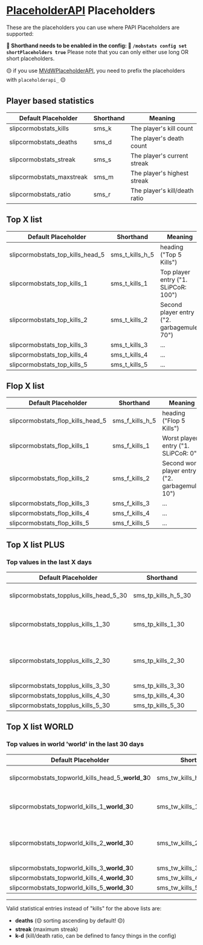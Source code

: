 # [PlaceholderAPI](https://www.spigotmc.org/resources/placeholderapi.6245/) Placeholders

These are the placeholders you can use where PAPI Placeholders are supported:

**🔴 Shorthand needs to be enabled in the config: 🔴
`/mobstats config set shortPlaceholders true`**
Please note that you can only either use long OR short placeholders.

🟡 if you use [MVdWPlaceholderAPI](https://www.spigotmc.org/resources/mvdwplaceholderapi.11182/), you need to prefix the placeholders with `placeholderapi_` 🟡

## Player based statistics

Default Placeholder |  Shorthand | Meaning
------------- | ------------- | -------------
slipcormobstats_kills | sms_k | The player's kill count
slipcormobstats_deaths | sms_d | The player's death count
slipcormobstats_streak | sms_s | The player's current streak
slipcormobstats_maxstreak | sms_m | The player's highest streak
slipcormobstats_ratio | sms_r | The player's kill/death ratio

## Top X list

Default Placeholder |  Shorthand | Meaning
------------- | ------------- | -------------
slipcormobstats_top_kills_head_5 | sms_t_kills_h_5 | heading ("Top 5 Kills")
slipcormobstats_top_kills_1 | sms_t_kills_1 | Top player entry ("1. SLiPCoR: 100")
slipcormobstats_top_kills_2 | sms_t_kills_2 | Second player entry ("2. garbagemule: 70")
slipcormobstats_top_kills_3 | sms_t_kills_3 | ...
slipcormobstats_top_kills_4 | sms_t_kills_4 | ...
slipcormobstats_top_kills_5 | sms_t_kills_5 | ...

## Flop X list

Default Placeholder |  Shorthand | Meaning
------------- | ------------- | -------------
slipcormobstats_flop_kills_head_5 | sms_f_kills_h_5 | heading ("Flop 5 Kills")
slipcormobstats_flop_kills_1 | sms_f_kills_1 | Worst player entry ("1. SLiPCoR: 0")
slipcormobstats_flop_kills_2 | sms_f_kills_2 | Second worst player entry ("2. garbagemule: 10")
slipcormobstats_flop_kills_3 | sms_f_kills_3 | ...
slipcormobstats_flop_kills_4 | sms_f_kills_4 | ...
slipcormobstats_flop_kills_5 | sms_f_kills_5 | ...

## Top X list PLUS

### Top values in the last X days

Default Placeholder | Shorthand           | Meaning
------------- |---------------------| -------------
slipcormobstats_topplus_kills_head_5_30 | sms_tp_kills_h_5_30 | heading ("Top 5 Kills")
slipcormobstats_topplus_kills_1_30 | sms_tp_kills_1_30   | Top player entry ("1. SLiPCoR: 100")
slipcormobstats_topplus_kills_2_30 | sms_tp_kills_2_30   | Second player entry ("2. garbagemule: 70")
slipcormobstats_topplus_kills_3_30 | sms_tp_kills_3_30   | ...
slipcormobstats_topplus_kills_4_30 | sms_tp_kills_4_30   | ...
slipcormobstats_topplus_kills_5_30 | sms_tp_kills_5_30   | ...

## Top X list WORLD

### Top values in world 'world'  in the last 30 days

Default Placeholder | Shorthand                         | Meaning
------------- |-----------------------------------| -------------
slipcormobstats_topworld_kills_head_5_**world**_**3**0 | sms_tw_kills_h_5_**world**_**30** | heading ("Top 5 Kills")
slipcormobstats_topworld_kills_1_**world**_**3**0 | sms_tw_kills_1_**world**_**30**   | Top player entry ("1. SLiPCoR: 100")
slipcormobstats_topworld_kills_2_**world**_**3**0 | sms_tw_kills_2_**world**_**30**   | Second player entry ("2. garbagemule: 70")
slipcormobstats_topworld_kills_3_**world**_**3**0 | sms_tw_kills_3_**world**_**30**   | ...
slipcormobstats_topworld_kills_4_**world**_**3**0 | sms_tw_kills_4_**world**_**30**   | ...
slipcormobstats_topworld_kills_5_**world**_**3**0 | sms_tw_kills_5_**world**_**30**   | ...

---

Valid statistical entries instead of "kills" for the above lists are:
* **deaths** (🟡 sorting ascending by default! 🟡)
* **streak** (maximum streak)
* **k-d** (kill/death ratio, can be defined to fancy things in the config)
